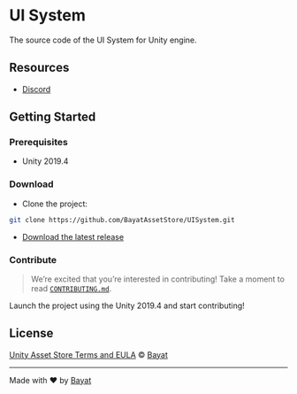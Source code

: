 # UI System

The source code of the UI System for Unity engine.

## Resources

- [Discord][discord]

## Getting Started

### Prerequisites

- Unity 2019.4

### Download

- Clone the project:

```bash
git clone https://github.com/BayatAssetStore/UISystem.git
```

- [Download the latest release](https://github.com/BayatAssetStore/UISystem/releases/latest)

### Contribute

> We’re excited that you’re interested in contributing! Take a moment to read [`CONTRIBUTING.md`](contribute).

Launch the project using the Unity 2019.4 and start contributing!

## License

[Unity Asset Store Terms and EULA][license] © [Bayat][author]

---

Made with ❤️ by [Bayat][author]

<!-- Definitions -->

[license]: https://unity3d.com/legal/as_terms

[author]: https://bayat.io

[contribute]: https://github.com/BayatAssetStore/.github/blob/main/CONTRIBUTING.md

[discord]: https://discord.com/invite/HWMqD7T
